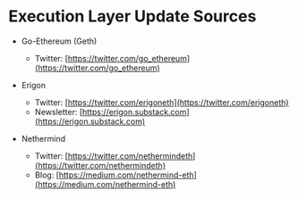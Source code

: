 # Execution Layer Update Sources

* Go-Ethereum (Geth)
    * Twitter: [https://twitter.com/go_ethereum](https://twitter.com/go_ethereum)

* Erigon 
    * Twitter: [https://twitter.com/erigoneth](https://twitter.com/erigoneth)
    * Newsletter: [https://erigon.substack.com](https://erigon.substack.com)

* Nethermind
    * Twitter: [https://twitter.com/nethermindeth](https://twitter.com/nethermindeth)
    * Blog: [https://medium.com/nethermind-eth](https://medium.com/nethermind-eth)
